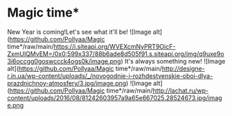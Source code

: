 # Magic time*
New Year is coming!Let's see what it'll be!
![Image alt](https://github.com/Pollyaa/Magic time*/raw/main/https://i.siteapi.org/WVEXcmNyPRT9OicF-ZxmUlQMvEM=/0x0:599x337/88b6ade8d505f91.s.siteapi.org/img/q9uxe9o3i6occgg0goswccck4ogs0k/image.png)
It's always something new!
![Image alt](https://github.com/Pollyaa/Magic time*/raw/main/http://designe-r.in.ua/wp-content/uploads/_/novogodnie-i-rozhdestvenskie-oboi-dlya-prazdnichnoy-atmosfery/3.jpg/image.png)
![Image alt](https://github.com/Pollyaa/Magic time*/raw/main/http://lachat.ru/wp-content/uploads/2016/08/81242603957a9a65e667025.28524673.jpg/image.png
